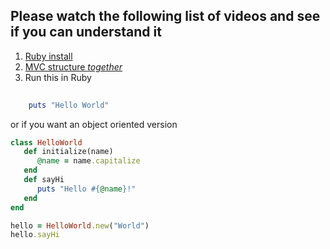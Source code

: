 ## Please watch the following list of videos and see if you can understand it

1. [Ruby install](https://www.ruby-lang.org/en/documentation/installation/) 
2. [MVC structure *together*](https://www.youtube.com/watch?v=pCvZtjoRq1I)
3. Run this in Ruby

```ruby
	
	puts "Hello World"
```

or if you want an object oriented version

```ruby
class HelloWorld
   def initialize(name)
      @name = name.capitalize
   end
   def sayHi
      puts "Hello #{@name}!"
   end
end

hello = HelloWorld.new("World")
hello.sayHi

```
